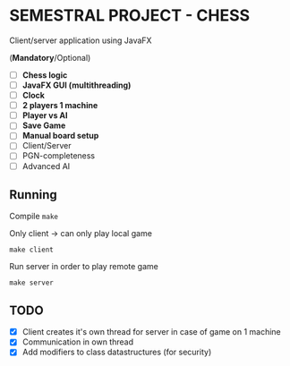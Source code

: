 # SEMESTRAL PROJECT - CHESS
Client/server application using JavaFX

(**Mandatory**/Optional)
* [ ] **Chess logic**
* [ ] **JavaFX GUI (multithreading)**
* [ ] **Clock**
* [ ] **2 players 1 machine**
* [ ] **Player vs AI**
* [ ] **Save Game**
* [ ] **Manual board setup**
* [ ] Client/Server
* [ ] PGN-completeness
* [ ] Advanced AI

## Running

Compile
`
	make
`

Only client -> can only play local game

`
	make client
`

Run server in order to play remote game

`
	make server
`

## TODO
* [x] Client creates it's own thread for server in case of game on 1 machine
* [x] Communication in own thread
* [x] Add modifiers to class datastructures (for security)
